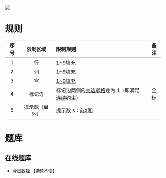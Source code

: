 ![](https://cn.sudoku.today/pic/02/xsumallconsecutive/25497_72687.png)

# 规则
| 序号 | 限制区域 | 限制规则 | 备注 |
| :---: | :---: | :--- | :---: |
| 1 | 行 | [1~9填充] | |
| 2 | 列 | [1~9填充] | |
| 3 | 宫 | [1~9填充] | |
| 4 | 标记边 | 标记边两侧的[共边邻格]差为 1（即满足[连续]约束） | 全标 |
| 5 | 提示数（盘外） | 提示数 `S`：[前X和] | |

# 题库

## 在线题库
- [今日数独](https://cn.sudoku.today/g-hybrid-sudoku-x-sums-consecutive-2/) 【选题不便】

[1~9填充]: ../../../rules.md#1~9填充
[共边邻格]: ../../../rules.md#共边邻格
[连续]: ../../../rules.md#连续
[前X和]: ../../../rules.md#前X和